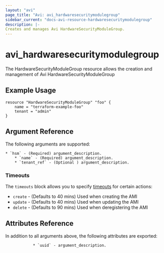 ```yaml
---
layout: "avi"
page_title: "Avi: avi_hardwaresecuritymodulegroup"
sidebar_current: "docs-avi-resource-hardwaresecuritymodulegroup"
description: |-
Creates and manages Avi HardwareSecurityModuleGroup.
---
```


# avi_hardwaresecuritymodulegroup

The HardwareSecurityModuleGroup resource allows the creation and management of Avi HardwareSecurityModuleGroup

## Example Usage

```hcl
resource "HardwareSecurityModuleGroup" "foo" {
    name = "terraform-example-foo"
    tenant = "admin"
}
```

## Argument Reference

The following arguments are supported:

    * `hsm` - (Required) argument_description.
        * `name` - (Required) argument_description.
        * `tenant_ref` - (Optional ) argument_description.
        
### Timeouts

The `timeouts` block allows you to specify [timeouts](https://www.terraform.io/docs/configuration/resources.html#timeouts) for certain actions:

* `create` - (Defaults to 40 mins) Used when creating the AMI
* `update` - (Defaults to 40 mins) Used when updating the AMI
* `delete` - (Defaults to 90 mins) Used when deregistering the AMI

## Attributes Reference

In addition to all arguments above, the following attributes are exported:

                * `uuid` - argument_description.
    
